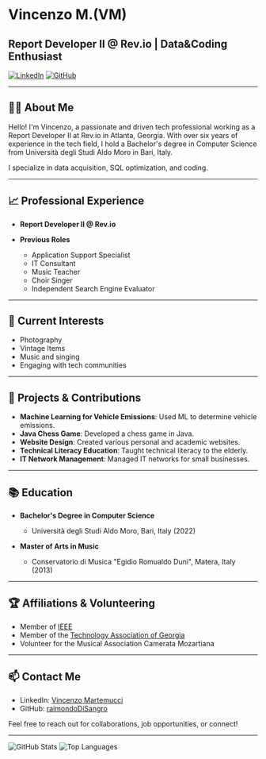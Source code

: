 # Vincenzo M.(VM)

## Report Developer II @ Rev.io | Data&Coding Enthusiast 

[![LinkedIn](https://img.shields.io/badge/LinkedIn-blue?style=flat&logo=linkedin&label=LinkedIn)](https://www.linkedin.com/in/vincenzo-m-9197a553/)
[![GitHub](https://img.shields.io/badge/GitHub-black?style=flat&logo=github&label=GitHub)](https://github.com/raimondoDiSangro) 

---

## 👨‍💻 About Me

Hello! I'm Vincenzo, a passionate and driven tech professional working as a Report Developer II at Rev.io in Atlanta, Georgia. With over six years of experience in the tech field, I hold a Bachelor's degree in Computer Science from Università degli Studi Aldo Moro in Bari, Italy.

I specialize in data acquisition, SQL optimization, and coding.


---

## 📈 Professional Experience

- **Report Developer II @ Rev.io**
 

- **Previous Roles**
  - Application Support Specialist
  - IT Consultant
  - Music Teacher
  - Choir Singer
  - Independent Search Engine Evaluator

---

## 🌱 Current Interests

- Photography
- Vintage Items 
- Music and singing
- Engaging with tech communities 

---

## 🌟 Projects & Contributions

- **Machine Learning for Vehicle Emissions**: Used ML to determine vehicle emissions.
- **Java Chess Game**: Developed a chess game in Java.
- **Website Design**: Created various personal and academic websites.
- **Technical Literacy Education**: Taught technical literacy to the elderly.
- **IT Network Management**: Managed IT networks for small businesses.

---

## 📚 Education

- **Bachelor's Degree in Computer Science**
  - Università degli Studi Aldo Moro, Bari, Italy (2022)

- **Master of Arts in Music**
  - Conservatorio di Musica "Egidio Romualdo Duni", Matera, Italy (2013)

---

## 🏆 Affiliations & Volunteering

- Member of [IEEE](https://www.ieee.org/)
- Member of the [Technology Association of Georgia](https://www.tagonline.org/)
- Volunteer for the Musical Association Camerata Mozartiana

---

## 📫 Contact Me

- LinkedIn: [Vincenzo Martemucci](https://www.linkedin.com/in/vincenzo-m-9197a553/)
- GitHub: [raimondoDiSangro](https://www.github.com/raimondoDiSangro/)

Feel free to reach out for collaborations, job opportunities, or connect!

---

![GitHub Stats](https://github-readme-stats.vercel.app/api?username=raimondoDiSangro&show_icons=true&theme=radical) 
![Top Languages](https://github-readme-stats.vercel.app/api/top-langs/?username=raimondoDiSangro&layout=compact&theme=radical) 
